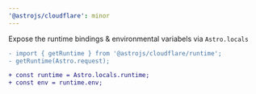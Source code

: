 ```yaml
---
'@astrojs/cloudflare': minor
---
```


Expose the runtime bindings & environmental variabels via `Astro.locals`

  ```diff
  - import { getRuntime } from '@astrojs/cloudflare/runtime';
  - getRuntime(Astro.request);
  
  + const runtime = Astro.locals.runtime;
  + const env = runtime.env;
  ```
